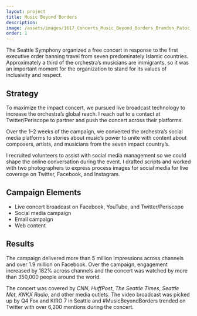 ```yaml
---
layout: project
title: Music Beyond Borders
description:
image: /assets/images/1617_Concerts_Music_Beyond_Borders_Brandon_Patoc_0007.jpg
order: 1
---
```


The Seattle Symphony organized a free concert in response to the first executive order banning travel from seven predominately Islamic countries. Approximately a third of the orchestra’s musicians are immigrants, so it was an important moment for the organization to stand for its values of inclusivity and respect.

## Strategy

To maximize the impact concert, we pursued live broadcast technology to increase the orchestra’s global reach. I reach out to a contact at Twitter/Periscope to partner and push the concert across their platforms.

Over the 1–2 weeks of the campaign, we converted the orchestra’s social media platforms to stories about music’s power to unite with content about composers, artists, and musicians from the seven impact country’s.

I recruited volunteers to assist with social media management so we could shape the online conversation during the event. I drafted scripts and worked with two photographers to express process images for social media for live coverage on Twitter, Facebook, and Instagram.

## Campaign Elements

* Live concert broadcast on Facebook, YouTube, and Twitter/Periscope
* Social media campaign
* Email campaign
* Web content

## Results

The campaign delivered more than 5 million impressions across channels and over 1.9 million on Facebook. Over the campaign, engagement increased by 182% across channels and the concert was watched by more than 350,000 people around the world.

The concert was covered by _CNN_, _HuffPost_, _The Seattle Times_, _Seattle Met_,  _KNKX Radio_, and other media outlets. The video broadcast was picked up by Q4 Fox and KIRO 7 in Seattle and #MusicBeyondBorders trended on Twitter with over 6,200 mentions during the concert.
